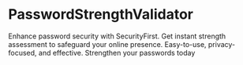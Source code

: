 # PasswordStrengthValidator
Enhance password security with SecurityFirst. Get instant strength assessment to safeguard your online presence. Easy-to-use, privacy-focused, and effective. Strengthen your passwords today
